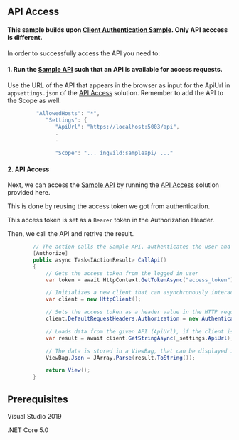 ## API Access

#### This sample builds upon [Client Authentication Sample](https://github.com/HelseID/HelseID.Samples/tree/master/HelseId.Core.MVCHybrid.ClientAuthentication.Sample). Only API acccess is different.

In order to successfully access the API you need to:

#### 1. Run the [Sample API](https://github.com/HelseID/HelseID.Samples/tree/master/HelseId.Core.MVCHybrid.API.Sample) such that an API is available for access requests.

Use the URL of the API that appears in the browser as input for the ApiUrl in `appsettings.json` of the [API Access](https://github.com/HelseID/HelseID.Samples/tree/master/HelseId.Core.MVCHybrid.ClientAuthenticationAPIAccess.Sample) solution. Remember to add the API to the Scope as well.

```csharp
         "AllowedHosts": "*",
            "Settings": {
               "ApiUrl": "https://localhost:5003/api",
               .
               .
       
               "Scope": "... ingvild:sampleapi/ ..."
```


#### 2. API Access

Next, we can access the [Sample API](https://github.com/HelseID/HelseID.Samples/tree/master/HelseId.Core.MVCHybrid.API.Sample) by running the [API Access](https://github.com/HelseID/HelseID.Samples/tree/master/HelseId.Core.MVCHybrid.ClientAuthenticationAPIAccess.Sample) solution provided here.

This is done by reusing the access token we got from authentication.

This access token is set as a ``Bearer`` token in the Authorization Header.

Then, we call the API and retrive the result.

```csharp 
        // The action calls the Sample API, authenticates the user and loads the API data if the user is authenticated
        [Authorize]
        public async Task<IActionResult> CallApi()
        {   
            // Gets the access token from the logged in user
            var token = await HttpContext.GetTokenAsync("access_token");

            // Initializes a new client that can asynchronously interact with web resources
            var client = new HttpClient();

            // Sets the access token as a header value in the HTTP request
            client.DefaultRequestHeaders.Authorization = new AuthenticationHeaderValue("Bearer", token);

            // Loads data from the given API (ApiUrl), if the client is allowed access to the API
            var result = await client.GetStringAsync(_settings.ApiUrl);

            // The data is stored in a ViewBag, that can be displayed in the view file
            ViewBag.Json = JArray.Parse(result.ToString());

            return View();
        }
``` 

## Prerequisites

Visual Studio 2019

.NET Core 5.0


